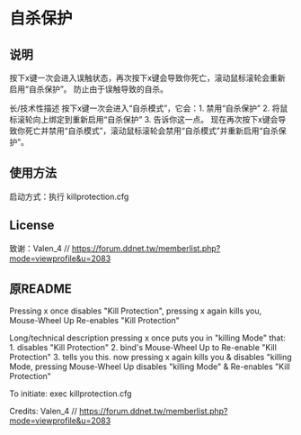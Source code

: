 # 自杀保护

## 说明

按下x键一次会进入误触状态，再次按下x键会导致你死亡，滚动鼠标滚轮会重新启用“自杀保护”。
防止由于误触导致的自杀。

长/技术性描述
按下x键一次会进入“自杀模式”，它会：1. 禁用“自杀保护” 2. 将鼠标滚轮向上绑定到重新启用“自杀保护” 3. 告诉你这一点。
现在再次按下x键会导致你死亡并禁用“自杀模式”，滚动鼠标滚轮会禁用“自杀模式”并重新启用“自杀保护”。

## 使用方法

启动方式：执行 killprotection.cfg

## License

致谢：Valen_4 // https://forum.ddnet.tw/memberlist.php?mode=viewprofile&u=2083

## 原README

Pressing x once disables "Kill Protection", pressing x again kills you, Mouse-Wheel Up Re-enables "Kill Protection"

Long/technical description
pressing x once puts you in "killing Mode" that: 1. disables "Kill Protection" 2. bind's Mouse-Wheel Up to Re-enable "Kill Protection" 3. tells you this. now pressing x again kills you & disables "killing Mode, pressing Mouse-Wheel Up disables "killing Mode" & Re-enables "Kill Protection"

To initiate: exec killprotection.cfg

Credits: Valen_4 // https://forum.ddnet.tw/memberlist.php?mode=viewprofile&u=2083
